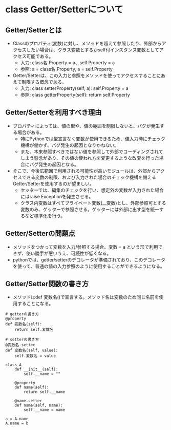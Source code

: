 # class Getter/Setterについて
## Getter/Setterとは
- Classのプロパティ(変数)に対し、メソッドを超えて参照したり、外部からアクセスしたい場合は、クラス変数とするかself付インスタンス変数としてアクセス可能である。
  - 入力: class名.Property = a、self.Property = a
  - 参照: a = class名.Property, a = self.Property
- Getter/Setterは、この入力と参照をメソッドを使ってアクセスすることにあえて制限する概念である。
  - 入力: class setterProperty(self, a):
             self.Property = a
  - 参照: class getterProperty(self):
             return self.Property

## Getter/Setterを利用すべき理由
- プロパティによっては、値の型や、値の範囲を制限しないと、バグが発生する場合がある。
  - 特にPythonでは型宣言なく変数が使用できるため、値入力時にチェック機構が働かず、バグ発生の起因となりかねない。
  - また、本来参照すべきではない値を参照して外部でコーディングされてしまう懸念があり、その値の使われ方を変更するような改変を行った場合にバグ発生の起因となる。
- そこで、今後広範囲で利用される可能性が高いモジュールは、外部からアクセスできる変数の制限、および入力された場合のチェック機構を備えるGetter/Setterを使用するのが望ましい。
  - セッターでは、編集のチェックを行い、想定外の変数が入力された場合にはraise Exceptionを発生させる。
  - クラス内変数はすべてプライベート変数(__変数)とし、外部参照可とする変数のみ、ゲッターで参照させる。ゲッターには外部に出す型を統一するなど標準化を行う。

## Getter/Setterの問題点
- メソッドをつかって変数を入力/参照する場合、変数 = a という形で利用できず、使い勝手が悪いうえ、可読性が低くなる。
- pythonでは、getter/setterのデコレータが準備されており、このデコレータを使って、普通の値の入力参照のように使用することができるようになる。

## Getter/Setter関数の書き方
- メソッドはdef 変数名()で宣言する。メソッド名は変数のため同じ名前を使用することになる。
```
# getterの書き方
@property
def 変数名(self):
    return self.変数名

# setterの書き方
@変数名.setter
def 変数名(self, value):
    self.変数名 = value
```
```
class A
    def __init__(self):
        self.__name = ""

    @property
    def name(self):
        return self.__name

    @name.setter
    def name(self, name):
        self.__name = name

a = A.name
A.name = b
```
